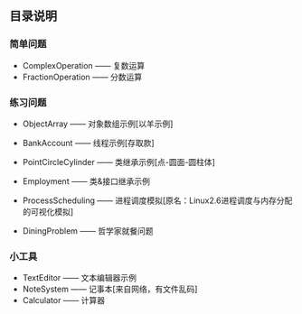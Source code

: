 
## 目录说明

### 简单问题

* ComplexOperation —— 复数运算
* FractionOperation —— 分数运算

### 练习问题

* ObjectArray —— 对象数组示例[以羊示例]
* BankAccount —— 线程示例[存取款]
* PointCircleCylinder —— 类继承示例[点-圆面-圆柱体]
* Employment —— 类&接口继承示例

* ProcessScheduling —— 进程调度模拟[原名：Linux2.6进程调度与内存分配的可视化模拟]

* DiningProblem —— 哲学家就餐问题

### 小工具

* TextEditor —— 文本编辑器示例
* NoteSystem —— 记事本[来自网络，有文件乱码]
* Calculator —— 计算器